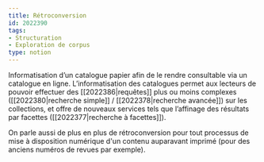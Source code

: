 ```yaml
---
title: Rétroconversion
id: 2022390
tags:
- Structuration
- Exploration de corpus
type: notion
---
```


Informatisation d’un catalogue papier afin de le rendre consultable via un catalogue en ligne. L’informatisation des catalogues permet aux lecteurs de pouvoir effectuer des [[2022386|requêtes]] plus ou moins complexes ([[2022380|recherche simple]] / [[2022378|recherche avancée]]) sur les collections, et offre de nouveaux services tels que l’affinage des résultats par facettes ([[2022377|recherche à facettes]]).

On parle aussi de plus en plus de rétroconversion pour tout processus de mise à disposition numérique d'un contenu auparavant imprimé (pour des anciens numéros de revues par exemple).


